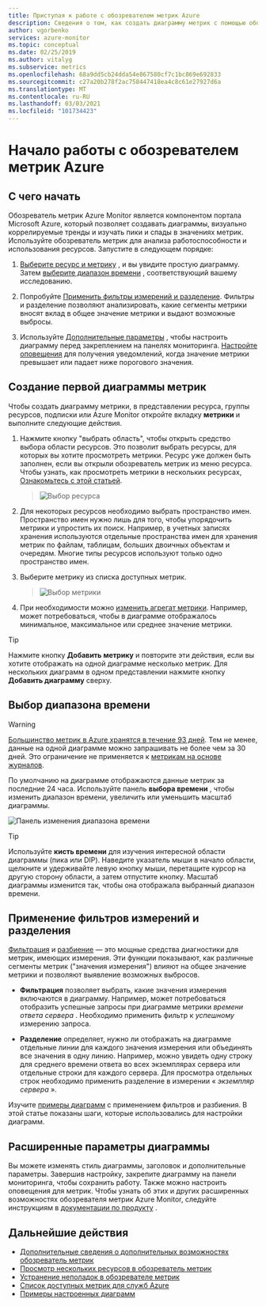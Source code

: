 ```yaml
---
title: Приступая к работе с обозревателем метрик Azure
description: Сведения о том, как создать диаграмму метрик с помощью обозревателя метрик Azure.
author: vgorbenko
services: azure-monitor
ms.topic: conceptual
ms.date: 02/25/2019
ms.author: vitalyg
ms.subservice: metrics
ms.openlocfilehash: 68a9dd5cb24dda54e867580cf7c1bc869e692833
ms.sourcegitcommit: c27a20b278f2ac758447418ea4c8c61e27927d6a
ms.translationtype: MT
ms.contentlocale: ru-RU
ms.lasthandoff: 03/03/2021
ms.locfileid: "101734423"
---
```

# <a name="getting-started-with-azure-metrics-explorer"></a>Начало работы с обозревателем метрик Azure

## <a name="where-do-i-start"></a>С чего начать
Обозреватель метрик Azure Monitor является компонентом портала Microsoft Azure, который позволяет создавать диаграммы, визуально коррелируемые тренды и изучать пики и спады в значениях метрик. Используйте обозреватель метрик для анализа работоспособности и использования ресурсов. Запустите в следующем порядке:

1. [Выберите ресурс и метрику](#create-your-first-metric-chart) , и вы увидите простую диаграмму. Затем [выберите диапазон времени](#select-a-time-range) , соответствующий вашему исследованию.

1. Попробуйте [Применить фильтры измерений и разделение](#apply-dimension-filters-and-splitting). Фильтры и разделение позволяют анализировать, какие сегменты метрики вносят вклад в общее значение метрики и выдают возможные выбросы.

1. Используйте [Дополнительные параметры](#advanced-chart-settings) , чтобы настроить диаграмму перед закреплением на панелях мониторинга. [Настройте оповещения](../alerts/alerts-metric-overview.md) для получения уведомлений, когда значение метрики превышает или падает ниже порогового значения.

## <a name="create-your-first-metric-chart"></a>Создание первой диаграммы метрик

Чтобы создать диаграмму метрики, в представлении ресурса, группы ресурсов, подписки или Azure Monitor откройте вкладку **метрики** и выполните следующие действия.

1. Нажмите кнопку "выбрать область", чтобы открыть средство выбора области ресурсов. Это позволит выбрать ресурсы, для которых вы хотите просмотреть метрики. Ресурс уже должен быть заполнен, если вы открыли обозреватель метрик из меню ресурса. Чтобы узнать, как просмотреть метрики в нескольких ресурсах, [Ознакомьтесь с этой статьей](./metrics-dynamic-scope.md).
    > ![Выбор ресурса](./media/metrics-getting-started/scope-picker.png)

2. Для некоторых ресурсов необходимо выбрать пространство имен. Пространство имен нужно лишь для того, чтобы упорядочить метрики и упростить их поиск. Например, в учетных записях хранения используются отдельные пространства имен для хранения метрик по файлам, таблицам, больших двоичных объектам и очередям. Многие типы ресурсов используют только одно пространство имен.

3. Выберите метрику из списка доступных метрик.

    > ![Выбор метрики](./media/metrics-getting-started/metrics-dropdown.png)

4. При необходимости можно [изменить агрегат метрики](../essentials/metrics-charts.md#aggregation). Например, может потребоваться, чтобы в диаграмме отображалось минимальное, максимальное или среднее значение метрики.

> [!TIP]
> Нажмите кнопку **Добавить метрику** и повторите эти действия, если вы хотите отображать на одной диаграмме несколько метрик. Для нескольких диаграмм в одном представлении нажмите кнопку **Добавить диаграмму** сверху.

## <a name="select-a-time-range"></a>Выбор диапазона времени

> [!WARNING]
> [Большинство метрик в Azure хранятся в течение 93 дней](../essentials/data-platform-metrics.md#retention-of-metrics). Тем не менее, данные на одной диаграмме можно запрашивать не более чем за 30 дней. Это ограничение не применяется к [метрикам на основе журналов](../app/pre-aggregated-metrics-log-metrics.md#log-based-metrics).

По умолчанию на диаграмме отображаются данные метрик за последние 24 часа. Используйте панель **выбора времени** , чтобы изменить диапазон времени, увеличить или уменьшить масштаб диаграммы. 

![Панель изменения диапазона времени](./media/metrics-getting-started/time.png)

> [!TIP]
> Используйте **кисть времени** для изучения интересной области диаграммы (пика или DIP). Наведите указатель мыши в начало области, щелкните и удерживайте левую кнопку мыши, перетащите курсор на другую сторону области, а затем отпустите кнопку. Масштаб диаграммы изменится так, чтобы она отображала выбранный диапазон времени. 

## <a name="apply-dimension-filters-and-splitting"></a>Применение фильтров измерений и разделения

[Фильтрация](../essentials/metrics-charts.md#filters) и [разбиение](../essentials/metrics-charts.md#apply-splitting) — это мощные средства диагностики для метрик, имеющих измерения. Эти функции показывают, как различные сегменты метрик ("значения измерения") влияют на общее значение метрики и позволяют выявление возможных выбросов.

- **Фильтрация** позволяет выбрать, какие значения измерения включаются в диаграмму. Например, может потребоваться отобразить успешные запросы при диаграмме метрики *времени ответа сервера* . Необходимо применить фильтр к *успешному* измерению запроса. 

- **Разделение** определяет, нужно ли отображать на диаграмме отдельные линии для каждого значения измерения или объединять все значения в одну линию. Например, можно увидеть одну строку для среднего времени ответа во всех экземплярах сервера или отдельные строки для каждого сервера. Для просмотра отдельных строк необходимо применить разделение в измерении « *экземпляр сервера* ».

Изучите [примеры диаграмм](../essentials/metric-chart-samples.md) с применением фильтров и разбиения. В этой статье показаны шаги, которые использовались для настройки диаграмм.

## <a name="advanced-chart-settings"></a>Расширенные параметры диаграммы

Вы можете изменять стиль диаграммы, заголовок и дополнительные параметры. Завершив настройку, закрепите диаграмму на панели мониторинга, чтобы сохранить работу. Также можно настроить оповещения для метрик. Чтобы узнать об этих и других расширенных возможностях обозревателя метрик Azure Monitor, следуйте инструкциям в [документации по продукту](../essentials/metrics-charts.md) .

## <a name="next-steps"></a>Дальнейшие действия

* [Дополнительные сведения о дополнительных возможностях обозреватель метрик](../essentials/metrics-charts.md)
* [Просмотр нескольких ресурсов в обозреватель метрик](./metrics-dynamic-scope.md)
* [Устранение неполадок в обозревателе метрик](metrics-troubleshoot.md)
* [Список доступных метрик для служб Azure](./metrics-supported.md)
* [Примеры настроенных диаграмм](../essentials/metric-chart-samples.md)